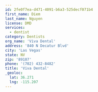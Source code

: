 ```yaml
---
id: 2fe0f7ea-d471-4091-b6a3-525decf071b4
first_name: Diem
last_name: Nguyen
license: DMD
services:
  - dentist
category: Dentists
org_name: 'Viva Dental'
address: '840 N Decatur Blvd'
city: 'Las Vegas'
state: NV
zip: '89107'
phone: '(702) 432-8482'
title: 'Viva Dental'
_geoloc:
  lat: 36.271
  lng: -115.207
---
```

